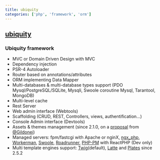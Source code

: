 ```yaml
---
title: ubiquity
categories: ['php', 'framework', 'orm']
---
```

## [ubiquity](https://github.com/phpMv/ubiquity)

### Ubiquity framework

  - MVC or Domain Driven Design with MVC
  - Dependency injection
  - PSR-4 Autoloader
  - Router based on annotations/attributes
  - ORM implementing Data Mapper
  - Multi-databases & multi-database types support (PDO Mysql/PostgreSQL/SQLite, Mysqli, Swoole coroutine Mysql, Tarantool, MongoDB)
  - Multi-level cache
  - Rest Server
  - Web admin interface (Webtools)
  - Scaffolding (CRUD, REST, Controllers, views, authentification...)
  - Console Admin interface (Devtools)
  - Assets & themes management (since 2.1.0, on a [proposal](https://github.com/phpMv/ubiquity/issues/11) from [@Gildonei](https://github.com/gildonei))
  - Managed servers: fpm/fastcgi with Apache or nginX, [ngx_php](https://github.com/rryqszq4/ngx_php7), [Workerman](https://github.com/walkor/Workerman), [Swoole](https://github.com/swoole/swoole-src), [Roadrunner](https://github.com/Lapinskas/roadrunner-ubiquity), [PHP-PM](https://github.com/php-pm/php-pm) with ReactPHP (Dev only)
  - Multi template engines support: [Twig](https://twig.symfony.com/)(default), [Latte](https://latte.nette.org/en/) and [Plates](https://platesphp.com/) since 2.5.2

